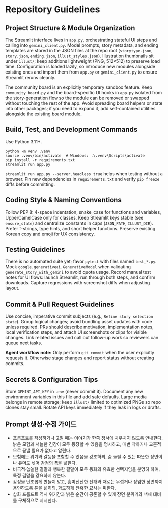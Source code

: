# Repository Guidelines

## Project Structure & Module Organization
The Streamlit interface lives in `app.py`, orchestrating stateful UI steps and calling into `gemini_client.py`. Model prompts, story metadata, and ending templates are stored in the JSON files at the repo root (`storytype.json`, `story.json`, `ending.json`, `illust_styles.json`). Illustration thumbnails sit under `illust/`; keep additions lightweight (PNG, 512×512) to preserve load time. Configuration is loaded lazily, so introduce new modules alongside existing ones and import them from `app.py` or `gemini_client.py` to ensure Streamlit reruns cleanly.

The community board is an explicitly temporary sandbox feature. Keep `community_board.py` and the board-specific UI hooks in `app.py` isolated from the story-generation flow so the module can be removed or swapped without touching the rest of the app. Avoid spreading board helpers or state into other packages; if you need to expand it, add self-contained utilities alongside the existing board module.

## Build, Test, and Development Commands
Use Python 3.11+.
```
python -m venv .venv
source .venv/bin/activate  # Windows: .\.venv\Scripts\activate
pip install -r requirements.txt
streamlit run app.py
```
`streamlit run app.py --server.headless true` helps when testing without a browser. Pin new dependencies in `requirements.txt` and verify `pip freeze` diffs before committing.

## Coding Style & Naming Conventions
Follow PEP 8: 4-space indentation, snake_case for functions and variables, UpperCamelCase only for classes. Keep Streamlit keys stable (see `ensure_state`) and centralize constants in caps (`JSON_PATH`, `ILLUST_DIR`). Prefer f-strings, type hints, and short helper functions. Preserve existing Korean copy and emoji for UX consistency.

## Testing Guidelines
There is no automated suite yet; favor `pytest` with files named `test_*.py`. Mock `google.generativeai.GenerativeModel` when validating `generate_story_with_gemini` to avoid quota usage. Record manual test notes for UI flows: launch Streamlit, run through both steps, and confirm downloads. Capture regressions with screenshot diffs when adjusting layout.

## Commit & Pull Request Guidelines
Use concise, imperative commit subjects (e.g., `Refine story selection state`). Group logical changes; avoid bundling asset updates with code unless required. PRs should describe motivation, implementation notes, local verification steps, and attach UI screenshots or clips for visible changes. Link related issues and call out follow-up work so reviewers can queue next tasks.

**Agent workflow note:** Only perform `git commit` when the user explicitly requests it. Otherwise stage changes and report status without creating commits.

## Secrets & Configuration Tips
Store `GEMINI_API_KEY` in `.env` (never commit it). Document any new environment variables in this file and add safe defaults. Large media belongs in remote storage; keep `illust/` limited to optimized PNGs so repo clones stay small. Rotate API keys immediately if they leak in logs or drafts.

## Prompt 생성·수정 가이드
- 프롬프트를 작성하거나 고칠 때는 이야기가 한쪽 정서에 치우치지 않도록 안내한다. 밝은 모험과 서늘한 긴장이 모두 등장할 수 있음을 명시하고, 매번 착하거나 교훈적으로 끝낼 필요가 없다고 알린다.
- 모험에는 위기와 갈등을 포함할 수 있음을 강조하되, 숨 돌릴 수 있는 따뜻한 장면이나 유머도 섞어 감정의 폭을 넓힌다.
- 비극적·씁쓸한 결말과 행복한 결말이 모두 동화의 유효한 선택지임을 분명히 하여, 특정 결말을 강요하지 않는다.
- 감정을 단조롭게 만들지 말고, 흥미진진한 전개와 때로는 무섭거나 장엄한 장면까지 용인하도록 톤을 넓히되, 과도하게 잔혹한 묘사는 피한다.
- 삽화 프롬프트 역시 위기감과 밝은 순간이 공존할 수 있게 장면 분위기와 색채 대비를 구체적으로 지시한다.
